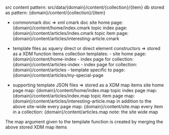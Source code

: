 src content pattern: src/data/{domain}/content/{collection}/{item}
db stored as pattern: {domain}/content/{collection}/{item}

 - commonmark doc => xml cmark doc 
    site home page: {domain}/content/home/index.cmark 
    topic index page: {domain}/content/articles/index.cmark 
    topic item page: {domain}/content/articles/interesting-article.cmark 
 
 - template files as xquery direct or direct element constructors 
   => stored as a XDM function items
    collection templates:
        - site home page: {domain}/content/home-index 
        - index page for collection: {domain}/content/articles-index
        - index page for collection: {domain}/content/articles
        - template specific to page: {domain}/content/articles/my-special-page

- supporting template JSON files
   => stored as a XDM map items
    site home page map: {domain}/content/home/index.map
    topic index page map: {domain}/content/articles/index.map
    topic item page map: {domain}/content/articles/interesting-article.map
 in addition to the above
    site-wide every page map: {domain}/content/site.map
    every item in a collection: {domain}/content/articles.map
  note: the site wide map
  
The map argument given to the template function is created by merging the above stored XDM map items

